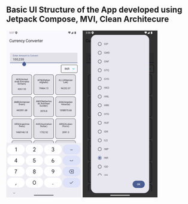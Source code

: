 ## Basic UI Structure of the App developed using Jetpack Compose, MVI, Clean Architecure
<img src="mainscreen_ss.png" alt="mainscreen_ss" width="200"/>
<img src="choosecurrencyscreen_ss.png" alt="choosecurrencyscreen_ss" width="200"/>